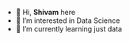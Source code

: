 - 👋 Hi, <b>Shivam</b> here
- 👀 I’m interested in Data Science
- 🌱 I’m currently learning just data

<!---
shivamrawat7712/shivamrawat7712 is a ✨ special ✨ repository because its `README.md` (this file) appears on your GitHub profile.
You can click the Preview link to take a look at your changes.
--->
